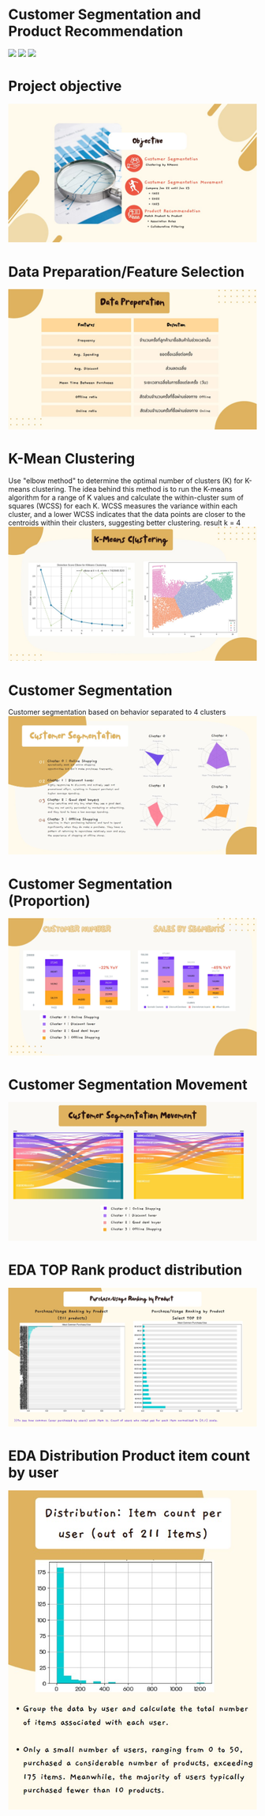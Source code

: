 # Customer Segmentation and Product Recommendation
[![](https://img.shields.io/badge/-K--Means-orange)](#) [![](https://img.shields.io/badge/-Classification-orange)](#) [![](https://img.shields.io/badge/-Student-blue)](#)

# Project objective
![image](SEC-01.jpg)

# Data Preparation/Feature Selection
![image](SEC-02.jpg)

# K-Mean Clustering
Use "elbow method" to determine the optimal number of clusters (K) for K-means clustering. The idea behind this method is to run the K-means algorithm for a range of K values and calculate the within-cluster sum of squares (WCSS) for each K. WCSS measures the variance within each cluster, and a lower WCSS indicates that the data points are closer to the centroids within their clusters, suggesting better clustering.
result k = 4
![image](SEC-03.jpg)


# Customer Segmentation
Customer segmentation based on behavior separated to 4 clusters
![image](SEC-04.jpg)

# Customer Segmentation (Proportion)
![image](SEC-05.jpg)

# Customer Segmentation Movement
![image](SEC-06.jpg)

# EDA TOP Rank product distribution
![image](SEC-07.jpg)

# EDA Distribution Product item count by user
![.center-image](SEC-08.jpg)

